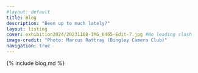 ```yaml
---
#layout: default
title: Blog
description: "Been up to much lately?"
layout: listing
cover: exhibition2024/20231108-IMG_6465-Edit-7.jpg #No leading slash
image-credit: "Photo: Marcus Rattray (Bingley Camera Club)"
navigation: true
---
```

<div class="main">
  <div class="blog">        
    {% include blog.md %}
  </div>
</div>
